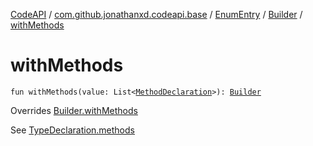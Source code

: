 [CodeAPI](../../../index.md) / [com.github.jonathanxd.codeapi.base](../../index.md) / [EnumEntry](../index.md) / [Builder](index.md) / [withMethods](.)

# withMethods

`fun withMethods(value: List<`[`MethodDeclaration`](../../-method-declaration/index.md)`>): `[`Builder`](index.md)

Overrides [Builder.withMethods](../../-elements-holder/-builder/with-methods.md)

See [TypeDeclaration.methods](../../-elements-holder/methods.md)

